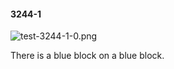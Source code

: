 #### 3244-1
![test-3244-1-0.png](https://github.com/lil-lab/nlvr/raw/master/nlvr/test/images/5/test-3244-1-0.png "test-3244-1-0.png")

There is a blue block on a blue block.